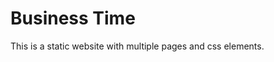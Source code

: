Business Time  
====================

This is a static website with multiple pages and css elements. 
